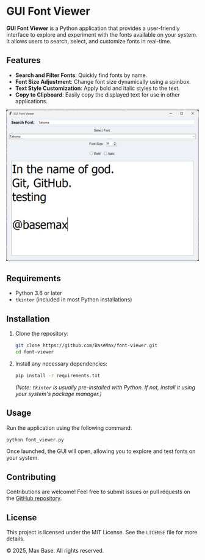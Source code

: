 # GUI Font Viewer

**GUI Font Viewer** is a Python application that provides a user-friendly interface to explore and experiment with the fonts available on your system. It allows users to search, select, and customize fonts in real-time.

## Features

- **Search and Filter Fonts**: Quickly find fonts by name.
- **Font Size Adjustment**: Change font size dynamically using a spinbox.
- **Text Style Customization**: Apply bold and italic styles to the text.
- **Copy to Clipboard**: Easily copy the displayed text for use in other applications.

![GUI Font Viewer](demo.jpg)

## Requirements

- Python 3.6 or later
- `tkinter` (included in most Python installations)

## Installation

1. Clone the repository:

   ```bash
   git clone https://github.com/BaseMax/font-viewer.git
   cd font-viewer
   ```

2. Install any necessary dependencies:

   ```bash
   pip install -r requirements.txt
   ```

   *(Note: `tkinter` is usually pre-installed with Python. If not, install it using your system's package manager.)*

## Usage

Run the application using the following command:
```bash
python font_viewer.py
```

Once launched, the GUI will open, allowing you to explore and test fonts on your system.

## Contributing

Contributions are welcome! Feel free to submit issues or pull requests on the [GitHub repository](https://github.com/BaseMax/font-viewer).

## License

This project is licensed under the MIT License. See the `LICENSE` file for more details.


© 2025, Max Base. All rights reserved.
